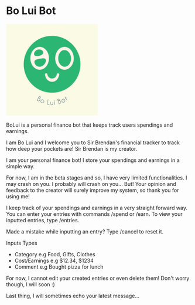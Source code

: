 # Bo Lui Bot

<img src="https://raw.githubusercontent.com/brendancjz/boluibot/main/BoLuiBotPics/BoLuiPic%5B2507%5D-08.png" alt="bo-lui-bot" width="250">

BoLui is a personal finance bot that keeps track users spendings and earnings.

I am Bo Lui and I welcome you to Sir Brendan's financial tracker to track how deep your pockets are! Sir Brendan is my creator.

I am your personal finance bot! I store your spendings and earnings in a simple way.

For now, I am in the beta stages and so, I have very limited functionalities. I may crash on you. I probably will crash on you... But! Your opinion and feedback to the creator will surely improve my system, so thank you for using me! 

I keep track of your spendings and earnings in a very straight forward way. You can enter your entries with commands /spend or /earn. To view your inputted entries, type /entries. 

Made a mistake while inputting an entry? Type /cancel to reset it. 

Inputs Types 
 - Category e.g Food, Gifts, Clothes 
 - Cost/Earnings e.g $12.34, $1234
 - Comment e.g Bought pizza for lunch

For now, I cannot edit your created entries or even delete them! Don't worry though, I will soon :)


Last thing, I will sometimes echo your latest message...

